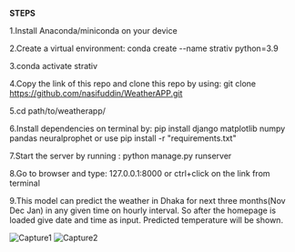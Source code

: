 **STEPS**

1.Install Anaconda/miniconda on your device

2.Create a virtual environment: conda create --name strativ python=3.9

3.conda activate strativ

4.Copy the link of this repo and clone this repo by using: git clone https://github.com/nasifuddin/WeatherAPP.git

5.cd path/to/weatherapp/ 

6.Install dependencies on terminal by: pip install django matplotlib numpy pandas neuralprophet or use pip install -r "requirements.txt"

7.Start the server by running : python manage.py runserver

8.Go to browser and type: 127.0.0.1:8000 or ctrl+click on the link from terminal

9.This model can predict the weather in Dhaka for next three months(Nov Dec Jan) in any given time on hourly interval.
So after the homepage is loaded give date and time as input. Predicted temperature will be shown.


![Capture1](https://github.com/nasifuddin/WeatherAPP/assets/125158930/1d7a9a61-51a2-45ad-be20-7a82ad304060)
![Capture2](https://github.com/nasifuddin/WeatherAPP/assets/125158930/a2dda5e9-acbb-4aba-8c60-2356c14ebf0e)
